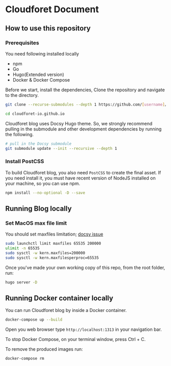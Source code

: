 # Cloudforet Document

## How to use this repository

### Prerequisites


You need following installed locally

- npm
- Go
- Hugo(Extended version)
- Docker & Docker Compose

Before we start, install the dependencies, Clone the repository and navigate to the directory.

```bash
git clone --recurse-submodules --depth 1 https://github.com/[username]/cloudforet-io.github.io

cd cloudforet-io.github.io
```

Cloudforet blog uses Docsy Hugo theme. So, we strongly recommend pulling in the submodule and other development dependencies by running the following.

```bash
# pull in the Docsy submodule
git submodule update --init --recursive --depth 1

```

### Install PostCSS

To build Cloudforet blog, you also need  `PostCSS` to create the final asset. If you need install it, you must have recent version of NodeJS installed on your machine, so you can use npm.

```bash
npm install --no-optional -D --save
```

## Running Blog locally

### Set MacOS max file limit

You should set maxfiles limitation; [docsy issue](https://github.com/google/docsy/pull/410/commits/5977e77b27cf42fcfd444ae75444fb92a9aab6f4)

```bash
sudo launchctl limit maxfiles 65535 200000
ulimit -n 65535
sudo sysctl -w kern.maxfiles=200000
sudo sysctl -w kern.maxfilesperproc=65535
```

Once you've made your own working copy of this repo, from the root folder, run:

```bash
hugo server -D
```

## Running Docker container locally
You can run Cloudforet blog by inside a Docker container.


```bash
docker-compose up --build
```

Open you web browser type `http://localhost:1313` in your navigation bar.


To stop Docker Compose, on your terminal window, press Ctrl + C.

To remove the produced images run:

```bash
docker-compose rm
```
